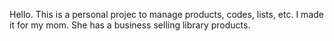 Hello. This is a personal projec to manage products, codes, lists, etc. I made it for my mom. She has a business selling library products.
